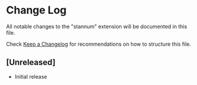# Change Log

All notable changes to the "stannum" extension will be documented in this file.

Check [Keep a Changelog](http://keepachangelog.com/) for recommendations on how to structure this file.

## [Unreleased]

- Initial release
